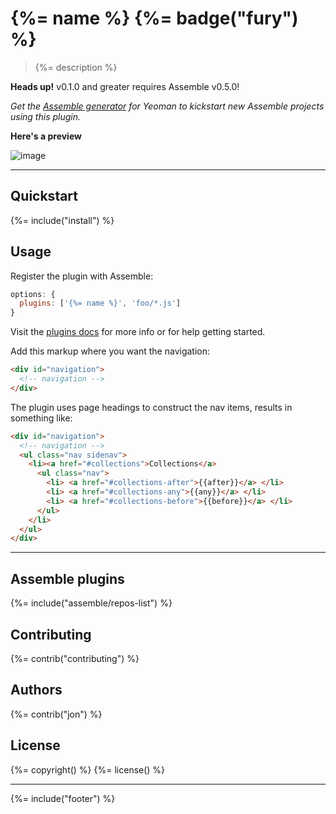 # {%= name %} {%= badge("fury") %}

> {%= description %}

**Heads up!** v0.1.0 and greater requires Assemble v0.5.0!

_Get the [Assemble generator](https://github.com/assemble/generator-assemble) for Yeoman to kickstart new Assemble projects using this plugin._

**Here's a preview**

![image](https://f.cloud.github.com/assets/383994/2523672/94f62414-b4d4-11e3-98c6-fc3c07bef4b4.png)

***

## Quickstart
{%= include("install") %}

## Usage
Register the plugin with Assemble:

```js
options: {
  plugins: ['{%= name %}', 'foo/*.js']
}
```

Visit the [plugins docs](http://assemble.io/plugins/) for more info or for help getting started.

Add this markup where you want the navigation:

```html
<div id="navigation">
  <!-- navigation -->
</div>
```

The plugin uses page headings to construct the nav items, results in something like:

```html
<div id="navigation">
  <!-- navigation -->
  <ul class="nav sidenav">
    <li><a href="#collections">Collections</a>
      <ul class="nav">
        <li> <a href="#collections-after">{{after}}</a> </li>
        <li> <a href="#collections-any">{{any}}</a> </li>
        <li> <a href="#collections-before">{{before}}</a> </li>
      </ul>
    </li>
  </ul>
</div>
```

***

## Assemble plugins
{%= include("assemble/repos-list") %}

## Contributing
{%= contrib("contributing") %}

## Authors
{%= contrib("jon") %}

## License
{%= copyright() %}
{%= license() %}

***

{%= include("footer") %}
